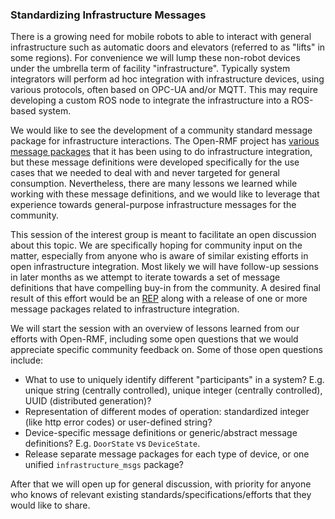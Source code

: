 ### Standardizing Infrastructure Messages

There is a growing need for mobile robots to able to interact with general infrastructure such as automatic doors and elevators (referred to as "lifts" in some regions).
For convenience we will lump these non-robot devices under the umbrella term of facility "infrastructure".
Typically system integrators will perform ad hoc integration with infrastructure devices, using various protocols, often based on OPC-UA and/or MQTT.
This may require developing a custom ROS node to integrate the infrastructure into a ROS-based system.

We would like to see the development of a community standard message package for infrastructure interactions.
The Open-RMF project has [various message packages](https://github.com/open-rmf/rmf_internal_msgs/) that it has been using to do infrastructure integration, but these message definitions were developed specifically for the use cases that we needed to deal with and never targeted for general consumption.
Nevertheless, there are many lessons we learned while working with these message definitions, and we would like to leverage that experience towards general-purpose infrastructure messages for the community.

This session of the interest group is meant to facilitate an open discussion about this topic.
We are specifically hoping for community input on the matter, especially from anyone who is aware of similar existing efforts in open infrastructure integration.
Most likely we will have follow-up sessions in later months as we attempt to iterate towards a set of message definitions that have compelling buy-in from the community.
A desired final result of this effort would be an [REP](https://ros.org/reps/rep-0001.html) along with a release of one or more message packages related to infrastructure integration.

We will start the session with an overview of lessons learned from our efforts with Open-RMF, including some open questions that we would appreciate specific community feedback on.
Some of those open questions include:
* What to use to uniquely identify different "participants" in a system? E.g. unique string (centrally controlled), unique integer (centrally controlled), UUID (distributed generation)?
* Representation of different modes of operation: standardized integer (like http error codes) or user-defined string?
* Device-specific message definitions or generic/abstract message definitions? E.g. `DoorState` vs `DeviceState`.
* Release separate message packages for each type of device, or one unified `infrastructure_msgs` package?

After that we will open up for general discussion, with priority for anyone who knows of relevant existing standards/specifications/efforts that they would like to share.
